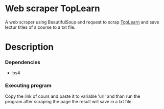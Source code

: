 # Web scraper TopLearn

 A web scraper using BeautifulSoup and request to scrap [TopLearn](https://toplearn.com/) and save lectur titles of a course to a txt file.
 # Description
### Dependencies
 * bs4

### Executing program
Copy the link of cours and paste it to variable 'url' and than run the program.after scraping the page the result will save in a txt file.